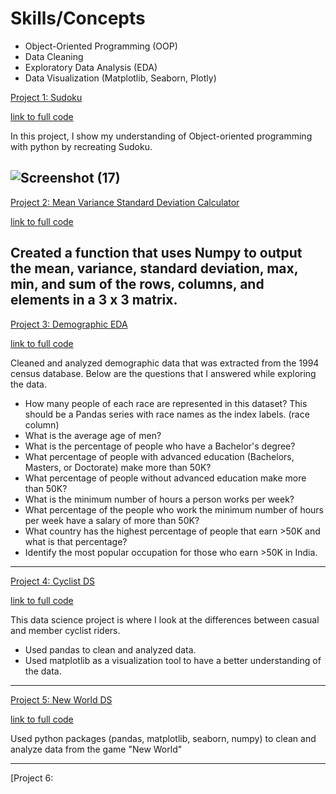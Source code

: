 # Skills/Concepts
* Object-Oriented Programming (OOP)
* Data Cleaning
* Exploratory Data Analysis (EDA)
* Data Visualization (Matplotlib, Seaborn, Plotly)

[Project 1: Sudoku](https://github.com/ryansxiong/Sudoku_with_Python)

[link to full code](https://github.com/ryansxiong/Sudoku_with_Python/blob/master/Sudoku%20Proj.py)

In this project, I show my understanding of Object-oriented programming with python by recreating Sudoku.

![Screenshot (17)](https://user-images.githubusercontent.com/91089401/142960172-15499e75-6923-4b70-9074-0bf4e7914a3d.png)
-------------------------------------------------------------------------------------------------------------------------------------------------------------------------

[Project 2: Mean Variance Standard Deviation Calculator](https://github.com/ryansxiong/Mean_Variance_StandardDeviation_Calculator) 

[link to full code](https://github.com/ryansxiong/Mean_Variance_StandardDeviation_Calculator/blob/main/code.py)

Created a function that uses Numpy to output the mean, variance, standard deviation, max, min, and sum of the rows, columns, and elements in a 3 x 3 matrix.
-------------------------------------------------------------------------------------------------------------------------------------------------------------------------

[Project 3: Demographic EDA](https://github.com/ryansxiong/DS_Demographic_EDA)

[link to full code](https://github.com/ryansxiong/DS_Demographic_EDA/blob/main/DS%20demographic%20data%20EDA%20.ipynb)

Cleaned and analyzed demographic data that was extracted from the 1994 census database. Below are the questions that I answered while exploring the data.
* How many people of each race are represented in this dataset? This should be a Pandas series with race names as the index labels. (race column)
* What is the average age of men?
* What is the percentage of people who have a Bachelor's degree?
* What percentage of people with advanced education (Bachelors, Masters, or Doctorate) make more than 50K?
* What percentage of people without advanced education make more than 50K?
* What is the minimum number of hours a person works per week?
* What percentage of the people who work the minimum number of hours per week have a salary of more than 50K?
* What country has the highest percentage of people that earn >50K and what is that percentage?
* Identify the most popular occupation for those who earn >50K in India.
-------------------------------------------------------------------------------------------------------------------------------------------------------------------------

[Project 4: Cyclist DS](https://github.com/ryansxiong/DS_cyclist_project) 

[link to full code](https://github.com/ryansxiong/DS_cyclist_project/blob/main/ds_cyclist_proj_datacleaning-checkpoint.ipynb)

This data science project is where I look at the differences between casual and member cyclist riders.
* Used pandas to clean and analyzed data.
* Used matplotlib as a visualization tool to have a better understanding of the data. 

-------------------------------------------------------------------------------------------------------------------------------------------------------------------------

[Project 5: New World DS](https://github.com/ryansxiong/DS_New_World_Quests)

[link to full code](https://github.com/ryansxiong/DS_New_World_Quests/blob/main/New_World_Quests_DS_proj.ipynb)

Used python packages (pandas, matplotlib, seaborn, numpy) to clean and analyze data from the game "New World"

-------------------------------------------------------------------------------------------------------------------------------------------------------------------------

[Project 6: 
